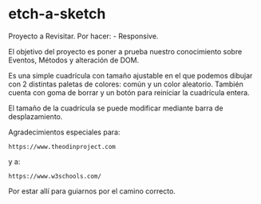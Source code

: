 # etch-a-sketch
Proyecto a Revisitar.
Por hacer: - Responsive.

El objetivo del proyecto es poner a prueba nuestro conocimiento sobre Eventos, Métodos y alteración de DOM. 

Es una simple cuadrícula con tamaño ajustable en el que podemos dibujar con 2 distintas paletas de colores: común y un color aleatorio. También cuenta con goma de borrar y un botón para reiniciar la cuadrícula entera.

El tamaño de la cuadrícula se puede modificar mediante barra de desplazamiento.


Agradecimientos especiales para:

    https://www.theodinproject.com

y a:

    https://www.w3schools.com/

Por estar allí para guiarnos por el camino correcto.
